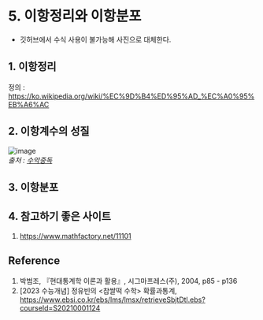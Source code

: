 #  5. 이항정리와 이항분포
- 깃허브에서 수식 사용이 불가능해 사진으로 대체한다.

## 1. 이항정리
정의 : https://ko.wikipedia.org/wiki/%EC%9D%B4%ED%95%AD_%EC%A0%95%EB%A6%AC

## 2. 이항계수의 성질
![image](https://user-images.githubusercontent.com/96757866/156893050-606e0ba0-25fe-42e9-bc34-2ff1ba6b371e.png)   
*출처 : [수악중독](https://mathjk.tistory.com/m/962)*

## 3. 이항분포

## 4. 참고하기 좋은 사이트
1. https://www.mathfactory.net/11101


## Reference
1. 박범조, 『현대통계학 이론과 활용』, 시그마프레스(주), 2004, p85 - p136
2. [2023 수능개념] 정유빈의 <찹쌀떡 수학> 확률과통계, https://www.ebsi.co.kr/ebs/lms/lmsx/retrieveSbjtDtl.ebs?courseId=S20210001124
